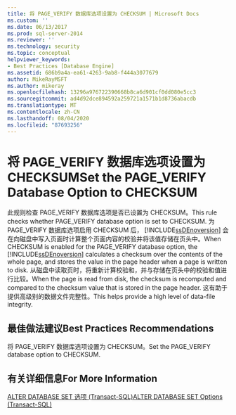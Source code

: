 ```yaml
---
title: 将 PAGE_VERIFY 数据库选项设置为 CHECKSUM | Microsoft Docs
ms.custom: ''
ms.date: 06/13/2017
ms.prod: sql-server-2014
ms.reviewer: ''
ms.technology: security
ms.topic: conceptual
helpviewer_keywords:
- Best Practices [Database Engine]
ms.assetid: 686b9a4a-ea61-4263-9ab8-f444a3077679
author: MikeRayMSFT
ms.author: mikeray
ms.openlocfilehash: 13296a976722390668b8ca6d901cf0dd080e5cc3
ms.sourcegitcommit: ad4d92dce894592a259721a1571b1d8736abacdb
ms.translationtype: MT
ms.contentlocale: zh-CN
ms.lasthandoff: 08/04/2020
ms.locfileid: "87693256"
---
```

# <a name="set-the-page_verify-database-option-to-checksum"></a><span data-ttu-id="236c6-102">将 PAGE_VERIFY 数据库选项设置为 CHECKSUM</span><span class="sxs-lookup"><span data-stu-id="236c6-102">Set the PAGE_VERIFY Database Option to CHECKSUM</span></span>
  <span data-ttu-id="236c6-103">此规则检查 PAGE_VERIFY 数据库选项是否已设置为 CHECKSUM。</span><span class="sxs-lookup"><span data-stu-id="236c6-103">This rule checks whether PAGE_VERIFY database option is set to CHECKSUM.</span></span> <span data-ttu-id="236c6-104">为 PAGE_VERIFY 数据库选项启用 CHECKSUM 后， [!INCLUDE[ssDEnoversion](../../includes/ssdenoversion-md.md)] 会在向磁盘中写入页面时计算整个页面内容的校验并将该值存储在页头中。</span><span class="sxs-lookup"><span data-stu-id="236c6-104">When CHECKSUM is enabled for the PAGE_VERIFY database option, the [!INCLUDE[ssDEnoversion](../../includes/ssdenoversion-md.md)] calculates a checksum over the contents of the whole page, and stores the value in the page header when a page is written to disk.</span></span> <span data-ttu-id="236c6-105">从磁盘中读取页时，将重新计算校验和，并与存储在页头中的校验和值进行比较。</span><span class="sxs-lookup"><span data-stu-id="236c6-105">When the page is read from disk, the checksum is recomputed and compared to the checksum value that is stored in the page header.</span></span> <span data-ttu-id="236c6-106">这有助于提供高级别的数据文件完整性。</span><span class="sxs-lookup"><span data-stu-id="236c6-106">This helps provide a high level of data-file integrity.</span></span>  
  
## <a name="best-practices-recommendations"></a><span data-ttu-id="236c6-107">最佳做法建议</span><span class="sxs-lookup"><span data-stu-id="236c6-107">Best Practices Recommendations</span></span>  
 <span data-ttu-id="236c6-108">将 PAGE_VERIFY 数据库选项设置为 CHECKSUM。</span><span class="sxs-lookup"><span data-stu-id="236c6-108">Set the PAGE_VERIFY database option to CHECKSUM.</span></span>  
  
## <a name="for-more-information"></a><span data-ttu-id="236c6-109">有关详细信息</span><span class="sxs-lookup"><span data-stu-id="236c6-109">For More Information</span></span>  
 [<span data-ttu-id="236c6-110">ALTER DATABASE SET 选项 (Transact-SQL)</span><span class="sxs-lookup"><span data-stu-id="236c6-110">ALTER DATABASE SET Options &#40;Transact-SQL&#41;</span></span>](/sql/t-sql/statements/alter-database-transact-sql-set-options)  
  
  
